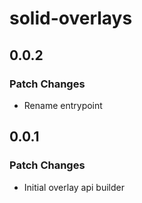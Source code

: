 # solid-overlays

## 0.0.2

### Patch Changes

- Rename entrypoint

## 0.0.1

### Patch Changes

- Initial overlay api builder
